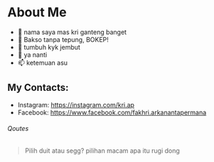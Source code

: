 # About Me

- 👋 nama saya mas kri ganteng banget
- 👀 Bakso tanpa tepung, BOKEP!
- 🌱 tumbuh kyk jembut
- 💞️ ya nanti
- 📫 ketemuan asu

## My Contacts:

- Instagram: https://instagram.com/kri.ap
- Facebook: https://www.facebook.com/fakhri.arkanantapermana

###### Qoutes
> Pilih duit atau segg? pilihan macam apa itu rugi dong
<!---
kri1107/kri1107 is a ✨ special ✨ repository because its `README.md` (this file) appears on your GitHub profile.
You can click the Preview link to take a look at your changes.
--->
